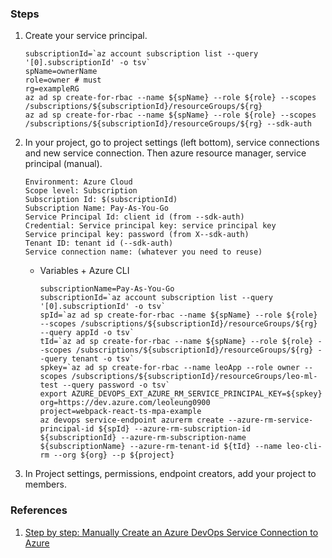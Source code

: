 ### Steps
1. Create your service principal. 
    ```
    subscriptionId=`az account subscription list --query '[0].subscriptionId' -o tsv`
    spName=ownerName
    role=owner # must
    rg=exampleRG
    az ad sp create-for-rbac --name ${spName} --role ${role} --scopes /subscriptions/${subscriptionId}/resourceGroups/${rg}
    az ad sp create-for-rbac --name ${spName} --role ${role} --scopes /subscriptions/${subscriptionId}/resourceGroups/${rg} --sdk-auth
    ```
2. In your project, go to project settings (left bottom), service connections and new service connection. Then azure resource manager, service principal (manual).
    ```
    Environment: Azure Cloud
    Scope level: Subscription
    Subscription Id: $(subscriptionId)
    Subscription Name: Pay-As-You-Go
    Service Principal Id: client id (from --sdk-auth)
    Credential: Service principal key: service principal key
    Service principal key: password (from X--sdk-auth)
    Tenant ID: tenant id (--sdk-auth)
    Service connection name: (whatever you need to reuse)
    ```
    - Variables + Azure CLI
        ```
        subscriptionName=Pay-As-You-Go
        subscriptionId=`az account subscription list --query '[0].subscriptionId' -o tsv`
        spId=`az ad sp create-for-rbac --name ${spName} --role ${role} --scopes /subscriptions/${subscriptionId}/resourceGroups/${rg} --query appId -o tsv`
        tId=`az ad sp create-for-rbac --name ${spName} --role ${role} --scopes /subscriptions/${subscriptionId}/resourceGroups/${rg} --query tenant -o tsv`
        spkey=`az ad sp create-for-rbac --name leoApp --role owner --scopes /subscriptions/${subscriptionId}/resourceGroups/leo-ml-test --query password -o tsv`
        export AZURE_DEVOPS_EXT_AZURE_RM_SERVICE_PRINCIPAL_KEY=${spkey}
        org=https://dev.azure.com/leoleung0900
        project=webpack-react-ts-mpa-example
        az devops service-endpoint azurerm create --azure-rm-service-principal-id ${spId} --azure-rm-subscription-id ${subscriptionId} --azure-rm-subscription-name ${subscriptionName} --azure-rm-tenant-id ${tId} --name leo-cli-rm --org ${org} --p ${project}
        ```
3. In Project settings, permissions, endpoint creators, add your project to members. 

### References 
1. [Step by step: Manually Create an Azure DevOps Service Connection to Azure](https://4bes.nl/2019/07/11/step-by-step-manually-create-an-azure-devops-service-connection-to-azure/)